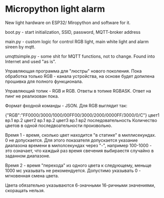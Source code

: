 # Micropython light alarm

New light hardware on ESP32/ Miropython and software for it.

boot.py - start initialization, SSID, password, MQTT-broker address

main.py - custom logic for control RGB light, main white light and alarm sireen by mqtt.

umqttsimple.py - some shit for MQTT functions, not to change. Found into Internet and used "as is".

Управляющая программа для "люстры" нового поколения. Пока обработка только RGB - канала устройства, на основе будет допилена прошивка для полного функционала.

Управляющий топик - RGB и RGB. Ответы в топике RGBASK. Ответ на пинг не реализован пока.

Формат фходной команды - JSON. Для RGB выглядит так:

{"RGB":"FF0000/3000/1000/00FF00/3000/2000/0000FF/3000/0/C"} цвет1 вр.1 вр.2 цвет2 вр.1 вр.2 цвет3 вр.1 вр2 последовательность Количество цветов в одной последвоательности произвольно.

Время 1 - время, сколько цвет находится "в статике" в миллисекундах. 0 не допускается. Для этого показателя допускается указание диапазона времени в милолсекундах через "-", например 100-1000 - это означает, что каждый раз время свечения выбираестя случайно в заданном диапазоне.

Время 2 - время "перехода" из одного цвета к следующему, меньще 1000 мс указывать не рекомендуется. Допустимо указывать 0 - мгновенная смена цвета.

Цвета обязательно указываются 6-значными 16-ричными значениями, скоращать нельзя.